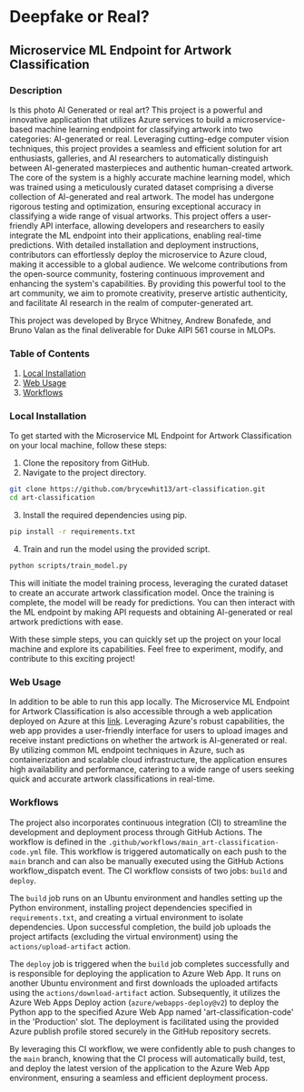 # Deepfake or Real?

## Microservice ML Endpoint for Artwork Classification

### Description

Is this photo AI Generated or real art? This project is a powerful and innovative application that utilizes Azure services to build a microservice-based machine learning endpoint for classifying artwork into two categories: AI-generated or real. Leveraging cutting-edge computer vision techniques, this project provides a seamless and efficient solution for art enthusiasts, galleries, and AI researchers to automatically distinguish between AI-generated masterpieces and authentic human-created artwork. The core of the system is a highly accurate machine learning model, which was trained using a meticulously curated dataset comprising a diverse collection of AI-generated and real artwork. The model has undergone rigorous testing and optimization, ensuring exceptional accuracy in classifying a wide range of visual artworks. This project offers a user-friendly API interface, allowing developers and researchers to easily integrate the ML endpoint into their applications, enabling real-time predictions. With detailed installation and deployment instructions, contributors can effortlessly deploy the microservice to Azure cloud, making it accessible to a global audience. We welcome contributions from the open-source community, fostering continuous improvement and enhancing the system's capabilities. By providing this powerful tool to the art community, we aim to promote creativity, preserve artistic authenticity, and facilitate AI research in the realm of computer-generated art. 

This project was developed by Bryce Whitney, Andrew Bonafede, and Bruno Valan as the final deliverable for Duke AIPI 561 course in MLOPs.

### Table of Contents

1. [Local Installation](#local-installation)
2. [Web Usage](#web-usage)
3. [Workflows](#workflows)

### Local Installation

To get started with the Microservice ML Endpoint for Artwork Classification on your local machine, follow these steps:

1. Clone the repository from GitHub.
2. Navigate to the project directory.

```bash
git clone https://github.com/brycewhit13/art-classification.git
cd art-classification
```

3. Install the required dependencies using pip.

```bash
pip install -r requirements.txt
```


4. Train and run the model using the provided script.

```bash
python scripts/train_model.py
```


This will initiate the model training process, leveraging the curated dataset to create an accurate artwork classification model. Once the training is complete, the model will be ready for predictions. You can then interact with the ML endpoint by making API requests and obtaining AI-generated or real artwork predictions with ease.

With these simple steps, you can quickly set up the project on your local machine and explore its capabilities. Feel free to experiment, modify, and contribute to this exciting project!


### Web Usage

In addition to be able to run this app locally. The Microservice ML Endpoint for Artwork Classification is also accessible through a web application deployed on Azure at this [link](https://art-classification-webapp2.azurewebsites.net/). Leveraging Azure's robust capabilities, the web app provides a user-friendly interface for users to upload images and receive instant predictions on whether the artwork is AI-generated or real. By utilizing common ML endpoint techniques in Azure, such as containerization and scalable cloud infrastructure, the application ensures high availability and performance, catering to a wide range of users seeking quick and accurate artwork classifications in real-time.

### Workflows

The project also incorporates continuous integration (CI) to streamline the development and deployment process through GitHub Actions. The workflow is defined in the `.github/workflows/main_art-classification-code.yml` file. This workflow is triggered automatically on each push to the `main` branch and can also be manually executed using the GitHub Actions workflow_dispatch event. The CI workflow consists of two jobs: `build` and `deploy`.

The `build` job runs on an Ubuntu environment and handles setting up the Python environment, installing project dependencies specified in `requirements.txt`, and creating a virtual environment to isolate dependencies. Upon successful completion, the build job uploads the project artifacts (excluding the virtual environment) using the `actions/upload-artifact` action.

The `deploy` job is triggered when the `build` job completes successfully and is responsible for deploying the application to Azure Web App. It runs on another Ubuntu environment and first downloads the uploaded artifacts using the `actions/download-artifact` action. Subsequently, it utilizes the Azure Web Apps Deploy action (`azure/webapps-deploy@v2`) to deploy the Python app to the specified Azure Web App named 'art-classification-code' in the 'Production' slot. The deployment is facilitated using the provided Azure publish profile stored securely in the GitHub repository secrets.

By leveraging this CI workflow, we were confidently able to push changes to the `main` branch, knowing that the CI process will automatically build, test, and deploy the latest version of the application to the Azure Web App environment, ensuring a seamless and efficient deployment process.